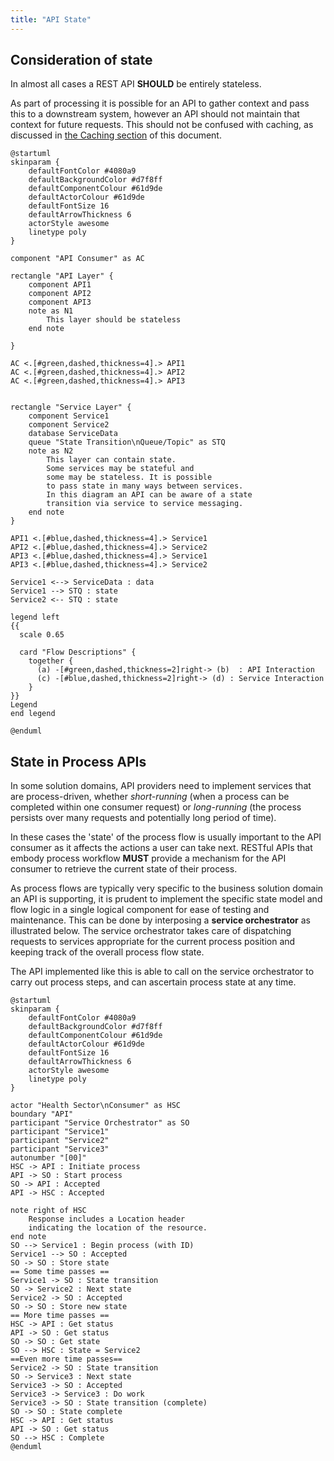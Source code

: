 ```yaml
---
title: "API State"
---
```




## Consideration of state

<ApiStandard id="HNZAS_SHOULD_USE_STATELESS_REST_API" type="SHOULD" toolTip="A REST API SHOULD be stateless.">In almost all cases a REST API **SHOULD** be entirely stateless.</ApiStandard>

As part of
processing it is possible for an API to gather context and pass this to
a downstream system, however an API should not maintain that context for
future requests. This should not be confused with caching, as discussed
in [the Caching section](./Caching) of this document.

```plantuml alt="PlantUML diagram describing Consideration of state"
@startuml
skinparam {
    defaultFontColor #4080a9
    defaultBackgroundColor #d7f8ff
    defaultComponentColour #61d9de
    defaultActorColour #61d9de
    defaultFontSize 16
    defaultArrowThickness 6
    actorStyle awesome
    linetype poly
}

component "API Consumer" as AC

rectangle "API Layer" {
    component API1
    component API2
    component API3
    note as N1
        This layer should be stateless
    end note

}

AC <.[#green,dashed,thickness=4].> API1
AC <.[#green,dashed,thickness=4].> API2
AC <.[#green,dashed,thickness=4].> API3


rectangle "Service Layer" {
    component Service1
    component Service2
    database ServiceData
    queue "State Transition\nQueue/Topic" as STQ
    note as N2
        This layer can contain state.
        Some services may be stateful and
        some may be stateless. It is possible
        to pass state in many ways between services.
        In this diagram an API can be aware of a state
        transition via service to service messaging.
    end note
}

API1 <.[#blue,dashed,thickness=4].> Service1
API2 <.[#blue,dashed,thickness=4].> Service2
API3 <.[#blue,dashed,thickness=4].> Service1
API3 <.[#blue,dashed,thickness=4].> Service2

Service1 <--> ServiceData : data
Service1 --> STQ : state
Service2 <-- STQ : state

legend left
{{
  scale 0.65

  card "Flow Descriptions" {
    together {
      (a) -[#green,dashed,thickness=2]right-> (b)  : API Interaction
      (c) -[#blue,dashed,thickness=2]right-> (d) : Service Interaction
    }
}}
Legend
end legend

@enduml
```

<DetailedDescription text="This diagram depicts the flow where the API Consumer interacts with the API Layer, which consists of API1, API2, and API3. The API Layer should be stateless and forwards requests to the Service Layer, which contains Service1, Service2, ServiceData, and the State Transition Queue/Topic. The Service Layer can contain state, and some services may be stateful while others are stateless. State can be passed between services in various ways. In this diagram, an API can be notified of a state transition via service-to-service messaging. Service1 interacts with ServiceData for data access and sends state updates to the State Transition Queue/Topic. Service2 also interacts with the State Transition Queue/Topic to receive state updates." />

## State in Process APIs

In some solution domains, API providers need to implement services that are process-driven, whether *short-running* (when a process can be completed within one consumer request) or *long-running* (the process persists over many requests and potentially long period of time).  

In these cases the 'state' of the process flow is usually important to the API consumer as it affects the actions a user can take next.  <ApiStandard id="HNZAS_MUST_PROVIDE_PROCESS_STATE_MECHANISM" type="MUST" toolTip="RESTful APIs that embody process workflow MUST provide a mechanism for the API consumer to retrieve the current state of their process.">RESTful APIs that embody process workflow **MUST** provide a mechanism for the API consumer to retrieve the current state of their process.</ApiStandard>

As process flows are typically very specific to the business solution domain an API is supporting, it is prudent to implement the specific state model and flow logic in a single logical component for ease of testing and maintenance.  This can be done by interposing a **service orchestrator** as illustrated below.  The service orchestrator takes care of dispatching requests to services appropriate for the current process position and keeping track of the overall process flow state.

The API implemented like this is able to call on the service orchestrator to carry out process steps, and can ascertain process state at any time.

```plantuml alt="PlantUML diagram describing State in Process APIs"
@startuml
skinparam {
    defaultFontColor #4080a9
    defaultBackgroundColor #d7f8ff
    defaultComponentColour #61d9de
    defaultActorColour #61d9de
    defaultFontSize 16
    defaultArrowThickness 6
    actorStyle awesome
    linetype poly
}

actor "Health Sector\nConsumer" as HSC
boundary "API"
participant "Service Orchestrator" as SO
participant "Service1"
participant "Service2"
participant "Service3"
autonumber "[00]"
HSC -> API : Initiate process
API -> SO : Start process
SO -> API : Accepted
API -> HSC : Accepted

note right of HSC
    Response includes a Location header
    indicating the location of the resource.
end note
SO --> Service1 : Begin process (with ID)
Service1 --> SO : Accepted
SO -> SO : Store state
== Some time passes ==
Service1 -> SO : State transition
SO -> Service2 : Next state
Service2 -> SO : Accepted
SO -> SO : Store new state
== More time passes ==
HSC -> API : Get status
API -> SO : Get status
SO -> SO : Get state
SO --> HSC : State = Service2
==Even more time passes==
Service2 -> SO : State transition
SO -> Service3 : Next state
Service3 -> SO : Accepted
Service3 -> Service3 : Do work
Service3 -> SO : State transition (complete)
SO -> SO : State complete
HSC -> API : Get status
API -> SO : Get status
SO --> HSC : Complete
@enduml
```

<DetailedDescription text="This PlantUML diagram illustrates how a service orchestrator can be used to keep track of process state during interactions between a Health Sector Consumer (HSC) and various services involved in processing a request. The HSD consumes the API which is a mere facade over the Service Orchestrator (SO), which in turn manages the execution of multiple services (Service1, Service2, and Service3) to fulfill the request. Detailed Breakdown: 1: Initiation: The HSC initiates the process by sending a request to the API. 2: Process Start: The API receives the request and forwards it to the SO, which starts the processing workflow. 3; Acknowledgement: The SO acknowledges both the API and the HSC, indicating the successful initiation of the process. 4: Location Header: The HSC receives a response from the API, including a Location header that provides the status of the resource. 5: Service Orchestration: The SO communicates with Service1 to begin the process, passing along the request details. Service1 acknowledges the request and updates the SO with the current state. 6: State Transition: After some time, Service1 notifies the SO of a state transition, indicating progress. The SO instructs Service2 to handle the next stage. 7: State Storage: The SO stores the updated state information and forwards it to Service2, which acknowledges receipt. 8: Status Check: The HSC inquires about the status of the request by sending a request to the API. The API relays the request to the SO. 9: State Retrieval: The SO retrieves the current state information and sends it back to the HSC, indicating that the process is still ongoing at Service2. 10: State Completion: Service2 completes its task and notifies the SO of a state transition, indicating that the process has moved to Service3. The SO updates its state records accordingly. 11: Work Execution: Service3 takes over and performs the necessary work related to the request. 12: Final State Transition: Upon completion, Service3 informs the SO of the final state transition, signifying that the process is complete. 13: Status Update: The HSC again checks the status, and the API, through the SO, provides the updated information, confirming the successful completion of the process. This diagram effectively illustrates the workflow of processing a request in the Health Sector, highlighting the involvement of various services and the role of the SO in orchestrating and monitoring the process." />
